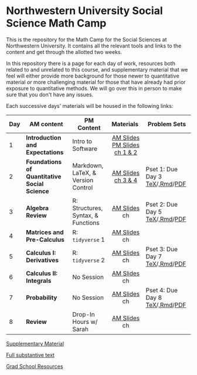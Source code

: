 # Northwestern University Social Science Math Camp
This is the repository for the Math Camp for the Social Sciences at Northwestern University. It contains all the relevant tools and links to the content and get through the allotted two weeks.

In this repository there is a page for each day of work, resources both related to and unrelated to this course, and supplementary material that we feel will either provide more background for those newer to quantitative material *or* more challenging material for those that have already had prior exposure to quantitative methods. We will go over this in person to make sure that you don't have any issues. 

Each successive days' materials will be housed in the following links: 


|Day | AM content            | PM Content        | Materials&nbsp;  | Problem Sets |
|---| -------------         | -------------     | :-----------------: | ------------- | 
|1 | **Introduction and Expectations** | Intro to Software |[AM Slides](slides/day1-intro.pdf)<br> [PM Slides](slides/day1-pm.pdf)<br>[ch 1 & 2]()| 
|2 | **Foundations of Quantitative Social Science** | Markdown, LaTeX, & Version Control  |[AM Slides](slides/day2-am.pdf) <br>[ch 3 & 4]()|Pset 1: Due Day 3 [TeX](problem-sets/updated-pset-1.tex)/[.Rmd](problem-sets/updated-pset-1-RMD.Rmd)/[PDF](problem-sets/updated-pset-1.pdf)| 
|3 | **Algebra Review** | R: Structures, Syntax, & Functions |[AM Slides](slides/day3-am.pdf) <br>ch       |Pset 2: Due Day 5 [TeX](problem-sets/updated-pset-2.tex)/[.Rmd](problem-sets/updated-pset-2-RMD.Rmd)/[PDF](problem-sets/updated-pset-2.pdf)| 
|4 | **Matrices and Pre-Calculus** | R: `tidyverse` 1     |[AM Slides](slides/day4-am.pdf) <br>ch  |
|5 | **Calculus I: Derivatives**  | R: `tidyverse` 2  |[AM Slides](slides/day5-am.pdf) <br>ch  |Pset 3: Due Day 7 [TeX](problem-sets/updated-pset-3.tex)/[.Rmd](problem-sets/updated-pset-3-RMD.Rmd)/[PDF](problem-sets/updated-pset-3.pdf)|  
|6 | **Calculus II: Integrals** | No Session |[AM Slides](slides/day6-am.pdf) <br>ch | 
|7 | **Probability**  | No Session |[AM Slides](slides/day7-am.pdf) <br>ch |Pset 4: Due Day 8  [TeX](problem-sets/updated-pset-4.tex)/[.Rmd](problem-sets/updated-pset-4-RMD.Rmd)/[PDF](problem-sets/updated-pset-4.pdf)| 
|8| **Review** | Drop-In Hours w/ Sarah |[AM Slides](slides/day8-am.pdf) <br>ch |

[Supplementary Material](supplementary_material/README.md) 

[Full substantive text]()

[Grad School Resources](resources/README.md)

